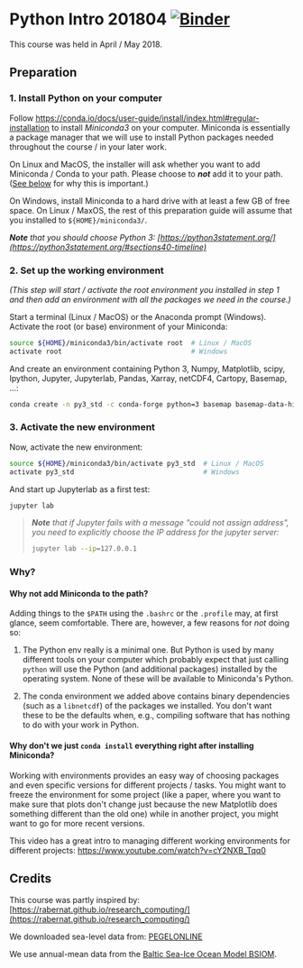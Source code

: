 # Python Intro 201804 [![Binder](https://mybinder.org/badge.svg)](https://mybinder.org/v2/gh/geomar-tm/python-intro-201804/master)

This course was held in April / May 2018.

## Preparation

### 1. Install Python on your computer

Follow
<https://conda.io/docs/user-guide/install/index.html#regular-installation> to
install _Miniconda3_ on your computer.  Miniconda is essentially a package
manager that we will use to install Python packages needed throughout the
course / in your later work.

On Linux and MacOS, the installer will ask whether you want to add Miniconda /
Conda to your path.  Please choose to **_not_** add it to your path.  ([See
below](#why) for why this is important.)

On Windows, install Miniconda to a hard drive with at least a few GB of free
space.  On Linux / MaxOS, the rest of this preparation guide will assume that
you installed to `${HOME}/miniconda3/`.

_**Note** that you should choose Python 3: [https://python3statement.org/](https://python3statement.org/#sections40-timeline)_

### 2. Set up the working environment

_(This step will start / activate the root environment you installed in step 1
and then add an environment with all the packages we need in the course.)_

Start a terminal (Linux / MacOS) or the Anaconda prompt (Windows). Activate the
root (or base) environment of your Miniconda:

```bash
source ${HOME}/miniconda3/bin/activate root  # Linux / MacOS
activate root                                # Windows
```

And create an environment containing Python 3, Numpy, Matplotlib, scipy, Ipython,
Jupyter, Jupyterlab, Pandas, Xarray, netCDF4, Cartopy, Basemap, ...:

```bash
conda create -n py3_std -c conda-forge python=3 basemap basemap-data-hires cartopy cf_units cmocean dask gsw haversine hdf5 ipython jupyter jupyterlab line_profiler matplotlib memory_profiler netCDF4 numpy pandas seaborn scipy seawater xarray
```

### 3. Activate the new environment

Now, activate the new environment:

```bash
source ${HOME}/miniconda3/bin/activate py3_std  # Linux / MacOS
activate py3_std                                # Windows
```

And start up Jupyterlab as a first test:

```bash
jupyter lab
```

> _**Note** that if Jupyter fails with a message "could not assign address", you need to explicitly choose the IP address for the jupyter server:_
> 
> ```bash
> jupyter lab --ip=127.0.0.1
> ```

### Why?

#### Why not add Miniconda to the path?

Adding things to the `$PATH` using the `.bashrc` or the `.profile` may, at
first glance, seem comfortable.  There are, however, a few reasons for _not_
doing so:

1. The Python env really is a minimal one.  But Python is used by many
  different tools on your computer which probably expect that just calling
  `python` will use the Python (and additional packages) installed by the
  operating system.  None of these will be available to Miniconda's Python.

2. The conda environment we added above contains binary dependencies (such as
  a `libnetcdf`) of the packages we installed.  You don't want these to be the
  defaults when, e.g., compiling software that has nothing to do with your work
  in Python.

#### Why don't we just `conda install` everything right after installing Miniconda?

Working with environments provides an easy way of choosing packages and even
specific versions for different projects / tasks.  You might want to freeze the
environment for some project (like a paper, where you want to make sure that
plots don't change just because the new Matplotlib does something different
than the old one) while in another project, you might want to go for more
recent versions.

This video has a great intro to managing different working environments for
different projects:  <https://www.youtube.com/watch?v=cY2NXB_Tqq0>


## Credits

This course was partly inspired by: [https://rabernat.github.io/research_computing/](https://rabernat.github.io/research_computing/)

We downloaded sea-level data from: [PEGELONLINE](http://pegelonline.wsv.de)

We use annual-mean data from the [Baltic Sea-Ice Ocean Model BSIOM](https://portal.geomar.de/metadata/modelExperiment/show/349235).
